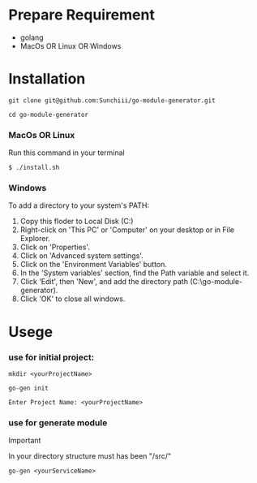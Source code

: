 # Prepare Requirement

- golang
- MacOs OR Linux OR Windows

# Installation

```
git clone git@github.com:Sunchiii/go-module-generator.git
```

```
cd go-module-generator
```

### MacOs OR Linux
Run this command in your terminal
```
$ ./install.sh
```

### Windows

To add a directory to your system's PATH:

1. Copy this floder to Local Disk (C:)
2. Right-click on 'This PC' or 'Computer' on your desktop or in File Explorer.
3. Click on 'Properties'.
4. Click on 'Advanced system settings'.
5. Click on the 'Environment Variables' button.
6. In the 'System variables' section, find the Path variable and select it.
7. Click 'Edit', then 'New', and add the directory path (C:\go-module-generator).
8. Click 'OK' to close all windows.

# Usege

### use for initial project:
```
mkdir <yourProjectName>
```
```
go-gen init
```
```
Enter Project Name: <yourProjectName>
```

### use for generate module
> [!IMPORTANT]
> In your directory structure must has been "/src/"

```
go-gen <yourServiceName>
```
